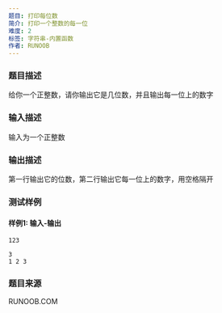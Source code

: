 ```yaml
---
题目: 打印每位数
简介: 打印一个整数的每一位
难度: 2
标签: 字符串-内置函数
作者: RUNOOB
---
```


### 题目描述

给你一个正整数，请你输出它是几位数，并且输出每一位上的数字

### 输入描述

输入为一个正整数

### 输出描述

第一行输出它的位数，第二行输出它每一位上的数字，用空格隔开

### 测试样例

#### 样例1: 输入-输出

```
123
```

```
3
1 2 3
```

### 题目来源

RUNOOB.COM